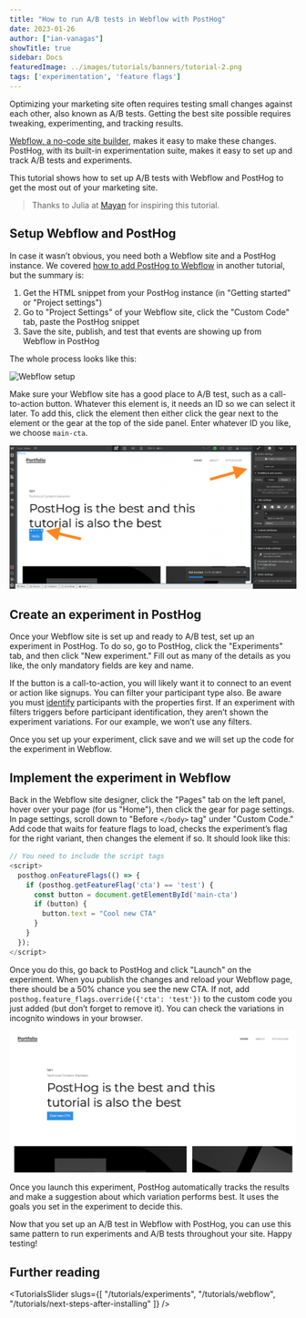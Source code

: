 ```yaml
---
title: "How to run A/B tests in Webflow with PostHog"
date: 2023-01-26
author: ["ian-vanagas"]
showTitle: true
sidebar: Docs
featuredImage: ../images/tutorials/banners/tutorial-2.png
tags: ['experimentation', 'feature flags']
---
```


Optimizing your marketing site often requires testing small changes against each other, also known as A/B tests. Getting the best site possible requires tweaking, experimenting, and tracking results.

[Webflow, a no-code site builder](https://webflow.com/), makes it easy to make these changes. PostHog, with its built-in experimentation suite, makes it easy to set up and track A/B tests and experiments. 

This tutorial shows how to set up A/B tests with Webflow and PostHog to get the most out of your marketing site.

> Thanks to Julia at [Mayan](https://www.mayan.co/) for inspiring this tutorial.

## Setup Webflow and PostHog

In case it wasn’t obvious, you need both a Webflow site and a PostHog instance. We covered [how to add PostHog to Webflow](/tutorials/webflow#adding-posthog-to-your-webflow-site) in another tutorial, but the summary is:

1. Get the HTML snippet from your PostHog instance (in "Getting started" or "Project settings")
2. Go to "Project Settings" of your Webflow site, click the "Custom Code" tab, paste the PostHog snippet
3. Save the site, publish, and test that events are showing up from Webflow in PostHog

The whole process looks like this:

![Webflow setup](../images/tutorials/webflow-ab-tests/webflow.gif)

Make sure your Webflow site has a good place to A/B test, such as a call-to-action button. Whatever this element is, it needs an ID so we can select it later. To add this, click the element then either click the gear next to the element or the gear at the top of the side panel. Enter whatever ID you like, we choose `main-cta`.

![Button ID](../images/tutorials/webflow-ab-tests/button.png)

## Create an experiment in PostHog

Once your Webflow site is set up and ready to A/B test, set up an experiment in PostHog. To do so, go to PostHog, click the "Experiments" tab, and then click "New experiment." Fill out as many of the details as you like, the only mandatory fields are key and name. 

If the button is a call-to-action, you will likely want it to connect to an event or action like signups. You can filter your participant type also. Be aware you must [identify](/tutorials/identifying-users-guide) participants with the properties first. If an experiment with filters triggers before participant identification, they aren’t shown the experiment variations. For our example, we won’t use any filters.

Once you set up your experiment, click save and we will set up the code for the experiment in Webflow.

## Implement the experiment in Webflow

Back in the Webflow site designer, click the "Pages" tab on the left panel, hover over your page (for us "Home"), then click the gear for page settings. In page settings, scroll down to "Before `</body>` tag" under "Custom Code." Add code that waits for feature flags to load, checks the experiment’s flag for the right variant, then changes the element if so. It should look like this:

```js
// You need to include the script tags
<script>
  posthog.onFeatureFlags(() => {
    if (posthog.getFeatureFlag('cta') == 'test') {
      const button = document.getElementById('main-cta')
      if (button) {
        button.text = "Cool new CTA"
      }
    }
  });
</script>
```

Once you do this, go back to PostHog and click "Launch" on the experiment. When you publish the changes and reload your Webflow page, there should be a 50% chance you see the new CTA. If not, add `posthog.feature_flags.override({'cta': 'test'})` to the custom code you just added (but don’t forget to remove it). You can check the variations in incognito windows in your browser.

![CTA changed](../images/tutorials/webflow-ab-tests/cta.png)

Once you launch this experiment, PostHog automatically tracks the results and make a suggestion about which variation performs best. It uses the goals you set in the experiment to decide this. 

Now that you set up an A/B test in Webflow with PostHog, you can use this same pattern to run experiments and A/B tests throughout your site. Happy testing!

## Further reading
<TutorialsSlider slugs={[
  "/tutorials/experiments",
  "/tutorials/webflow",
  "/tutorials/next-steps-after-installing"
]} />

<TracksCTA/>